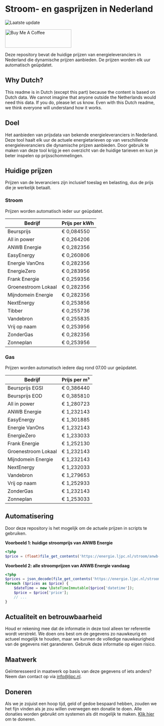 # Stroom- en gasprijzen in Nederland

![Laatste update](https://img.shields.io/badge/laatste%20update-2024--10--12%2017%3A01%20CET-brightgreen)

<a href="https://www.buymeacoffee.com/Lars-" target="_blank"><img src="https://cdn.buymeacoffee.com/buttons/v2/default-orange.png" alt="Buy Me A Coffee" height="60" style="height: 60px !important;width: 217px !important;" ></a>

Deze repository bevat de huidige prijzen van energieleveranciers in Nederland die dynamische prijzen aanbieden. De prijzen worden elk uur automatisch geüpdatet.

## Why Dutch?

This readme is in Dutch (except this part) because the content is based on Dutch data. We cannot imagine that anyone outside the Netherlands would need this data. If you do, please let us know. Even with this Dutch readme, we think
everyone will understand how it works.

## Doel

Het aanbieden van prijsdata van bekende energieleveranciers in Nederland. Deze tool haalt elk uur de actuele energietarieven op van verschillende energieleveranciers die dynamische prijzen aanbieden. Door gebruik te maken van deze tool
krijg je een overzicht van de huidige tarieven en kun je beter inspelen op prijsschommelingen.

## Huidige prijzen

Prijzen van de leveranciers zijn inclusief toeslag en belasting, dus de prijs die je werkelijk betaalt.

### Stroom

Prijzen worden automatisch ieder uur geüpdatet.

 Bedrijf | Prijs per kWh 
---------|---------------
Beursprijs | € 0,084550
All in power | € 0,264206
ANWB Energie | € 0,282356
EasyEnergy | € 0,260806
Energie VanOns | € 0,282356
EnergieZero | € 0,283956
Frank Energie | € 0,259356
Groenestroom Lokaal | € 0,282356
Mijndomein Energie | € 0,282356
NextEnergy | € 0,253856
Tibber | € 0,255736
Vandebron | € 0,255835
Vrij op naam | € 0,253956
ZonderGas | € 0,282356
Zonneplan | € 0,253956


### Gas

Prijzen worden automatisch iedere dag rond 07.00 uur geüpdatet.

 Bedrijf | Prijs per m³ 
---------|--------------
Beursprijs EGSI | € 0,386440
Beursprijs EOD | € 0,385810
All in power | € 1,280723
ANWB Energie | € 1,232143
EasyEnergy | € 1,301885
Energie VanOns | € 1,232143
EnergieZero | € 1,233033
Frank Energie | € 1,252130
Groenestroom Lokaal | € 1,232143
Mijndomein Energie | € 1,232143
NextEnergy | € 1,232033
Vandebron | € 1,279653
Vrij op naam | € 1,252933
ZonderGas | € 1,232143
Zonneplan | € 1,253033


## Automatisering

Door deze repository is het mogelijk om de actuele prijzen in scripts te gebruiken.

**Voorbeeld 1: huidige stroomprijs van ANWB Energie**

```php
<?php
$price = (float)file_get_contents('https://energie.ljpc.nl/stroom/anwb-energie-nu.txt');

```

**Voorbeeld 2: alle stroomprijzen van ANWB Energie vandaag**

```php
<?php
$prices = json_decode(file_get_contents('https://energie.ljpc.nl/stroom/all-in-power-vandaag.json'),true);
foreach ($prices as $price) {
    $dateTime = new \DateTimeImmutable($price['datetime']);
    $price = $price['price'];
    // ...
}
```

## Actualiteit en betrouwbaarheid

Houd er rekening mee dat de informatie in deze tool alleen ter referentie wordt verstrekt. We doen ons best om de gegevens zo nauwkeurig en actueel mogelijk te houden, maar we kunnen de volledige nauwkeurigheid van de gegevens niet
garanderen. Gebruik deze informatie op eigen risico.

## Maatwerk

Geïnteresseerd in maatwerk op basis van deze gegevens of iets anders? Neem dan contact op
via [info@ljpc.nl](mailto:info@ljpc.nl?subject=Energie%20prijzen).

## Doneren

Als we je zojuist een hoop tijd, geld of gedoe bespaard hebben, zouden we het fijn vinden als je zou willen overwegen een
donatie te doen. Alle donaties worden gebruikt om systemen als dit mogelijk te
maken. [Klik hier](https://www.buymeacoffee.com/Lars-) om te doneren.
